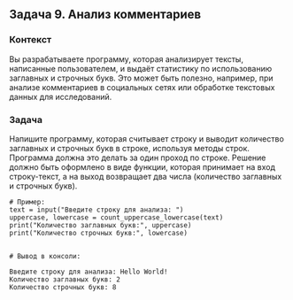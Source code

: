 ## Задача 9. Анализ комментариев

### Контекст 
Вы разрабатываете программу, которая анализирует тексты, написанные пользователем, и выдаёт статистику по использованию заглавных и строчных букв. 
Это может быть полезно, например, при анализе комментариев в социальных сетях или обработке текстовых данных для исследований.

### Задача 
Напишите программу, которая считывает строку и выводит количество заглавных и строчных букв в строке, используя методы строк. 
Программа должна это делать за один проход по строке.
Решение должно быть оформлено в виде функции, которая принимает на вход строку-текст, а на выход возвращает два числа (количество заглавных и строчных букв).
```
# Пример:
text = input("Введите строку для анализа: ")
uppercase, lowercase = count_uppercase_lowercase(text)
print("Количество заглавных букв:", uppercase)
print("Количество строчных букв:", lowercase)


# Вывод в консоли:

Введите строку для анализа: Hello World!
Количество заглавных букв: 2
Количество строчных букв: 8
```


